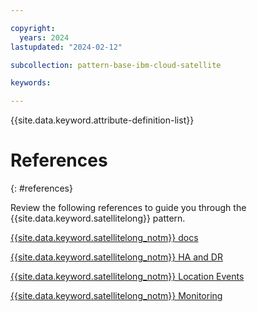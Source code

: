 ```yaml
---

copyright:
  years: 2024
lastupdated: "2024-02-12"

subcollection: pattern-base-ibm-cloud-satellite

keywords:

---
```


{{site.data.keyword.attribute-definition-list}}

# References
{: #references}

Review the following references to guide you through the {{site.data.keyword.satellitelong}} pattern.

[{{site.data.keyword.satellitelong_notm}} docs](https://cloud.ibm.com/docs/satellite?topic=satellite-service-architecture)

[{{site.data.keyword.satellitelong_notm}} HA and DR](https://cloud.ibm.com/docs/satellite?topic=satellite-ha#satellite-ha-setup)

[{{site.data.keyword.satellitelong_notm}} Location Events](https://cloud.ibm.com/docs/satellite?topic=satellite-at_events)

[{{site.data.keyword.satellitelong_notm}} Monitoring](https://cloud.ibm.com/docs/satellite?topic=satellite-monitor#setup-mon)
